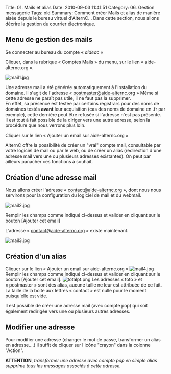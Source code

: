 Title: 01. Mails et alias 
Date: 2010-09-03 11:41:51
Category: 06. Gestion messagerie
Tags: old
Summary: Comment créer Mails et alias de manière aisée depuis le bureau virtuel d'AlternC. . Dans cette section, nous allons décrire la gestion du courrier électronique.



## Menu de gestion des mails

Se connecter au bureau du compte « *aideac* »

Cliquer, dans la rubrique « Comptes Mails » du menu, sur le lien « aide-alternc.org ».

<img src="/img/mail1.jpg" title="to complete" alt="mail1.jpg" />

Une adresse mail a été générée automatiquement à l'installation du domaine. Il s'agit de l'adresse « postmaster@aide-alternc.org » Même si cette adresse ne paraît pas utile, il ne faut pas la supprimer.<br/>
En effet, sa présence est testée par certains registrars  pour des noms de domaines testés **avant** leur acquisition (cas des noms de domaine en .fr par exemple), cette dernière peut être refusée si l'adresse n'est pas présente.<br/>
Il est tout à fait possible de la diriger vers une autre adresse, selon la procédure que nous verrons plus loin.

Cliquer sur le lien « Ajouter un email sur aide-alternc.org »

AlternC offre la possibilité de créer un "vrai" compte mail, consultable par votre logiciel de mail ou par le web, ou de créer un alias (redirection d'une adresse mail vers une ou plusieurs adresses existantes). On peut par ailleurs panacher ces fonctions à souhait.


## Création d'une adresse mail

Nous allons créer l'adresse « contact@aide-alternc.org », dont nous nous servirons pour la configuration du logiciel de mail et du webmail.

<img src="/img/mail2.jpg" title="to complete" alt="mail2.jpg" />

Remplir les champs comme indiqué ci-dessus et valider en cliquant sur le bouton [Ajouter cet email]

L'adresse « contact@aide-alternc.org » existe maintenant.

<img src="/img/mail3.jpg" title="to complete" alt="mail3.jpg" />

## Création d'un alias

Cliquer sur le lien « Ajouter un email sur aide-alternc.org »
<img src="/img/mail4.jpg" title="to complete" alt="mail4.jpg" />
Remplir les champs comme indiqué ci-dessus et valider en cliquant sur le bouton [Ajouter cet email].
<img src="/img/totalpt.png" title="to complete" alt="totalpt.png" />
Les adresses « toto » et « postmaster » sont des alias, aucune taille ne leur est attribuée de ce fait. La taille de la boite aux lettres « contact » est nulle pour le moment puisqu'elle est vide.

Il est possible de créer une adresse mail (avec compte pop) qui soit également redirigée vers une ou plusieurs autres adresses.

## Modifier une adresse

Pour modifier une adresse (changer le mot de passe, transformer un alias en adresse....) il suffit de cliquer sur l'icône "crayon" dans la colonne "Action".

**ATTENTION**, *transformer une adresse avec compte pop en simple alias supprime tous les messages associés à cette adresse.*
